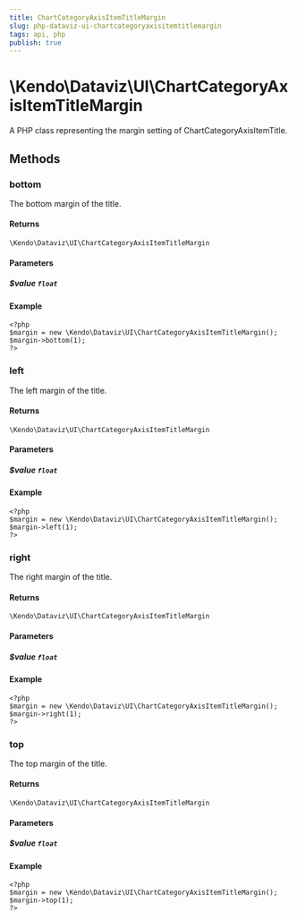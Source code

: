 ```yaml
---
title: ChartCategoryAxisItemTitleMargin
slug: php-dataviz-ui-chartcategoryaxisitemtitlemargin
tags: api, php
publish: true
---
```


# \Kendo\Dataviz\UI\ChartCategoryAxisItemTitleMargin

A PHP class representing the margin setting of ChartCategoryAxisItemTitle.


## Methods

### bottom
The bottom margin of the title.

#### Returns
`\Kendo\Dataviz\UI\ChartCategoryAxisItemTitleMargin`

#### Parameters

##### $value `float`



#### Example 
    <?php
    $margin = new \Kendo\Dataviz\UI\ChartCategoryAxisItemTitleMargin();
    $margin->bottom(1);
    ?>

### left
The left margin of the title.

#### Returns
`\Kendo\Dataviz\UI\ChartCategoryAxisItemTitleMargin`

#### Parameters

##### $value `float`



#### Example 
    <?php
    $margin = new \Kendo\Dataviz\UI\ChartCategoryAxisItemTitleMargin();
    $margin->left(1);
    ?>

### right
The right margin of the title.

#### Returns
`\Kendo\Dataviz\UI\ChartCategoryAxisItemTitleMargin`

#### Parameters

##### $value `float`



#### Example 
    <?php
    $margin = new \Kendo\Dataviz\UI\ChartCategoryAxisItemTitleMargin();
    $margin->right(1);
    ?>

### top
The top margin of the title.

#### Returns
`\Kendo\Dataviz\UI\ChartCategoryAxisItemTitleMargin`

#### Parameters

##### $value `float`



#### Example 
    <?php
    $margin = new \Kendo\Dataviz\UI\ChartCategoryAxisItemTitleMargin();
    $margin->top(1);
    ?>

